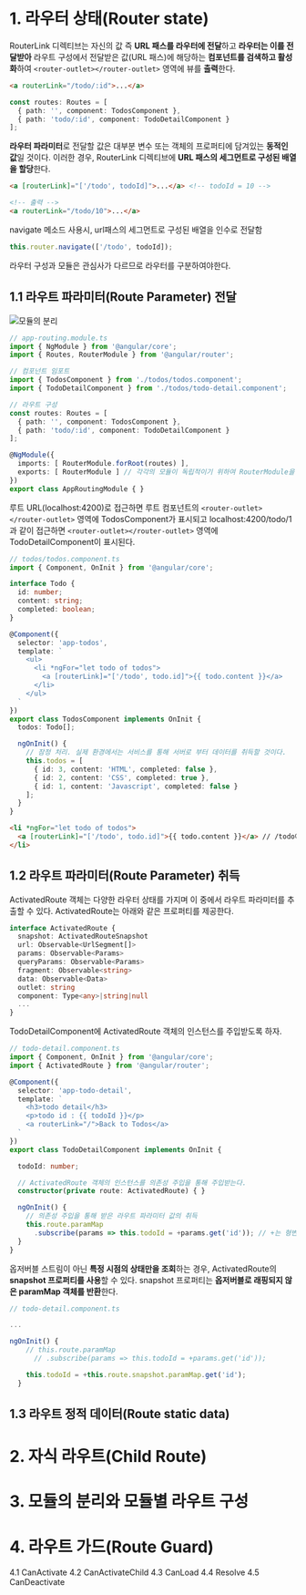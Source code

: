 # 1. 라우터 상태(Router state)

RouterLink 디렉티브는 자신의 값 즉 **URL 패스를 라우터에 전달**하고 **라우터는 이를 전달받아** 라우트 구성에서 전달받은 값(URL 패스)에 해당하는 **컴포넌트를 검색하고 활성화**하여 `<router-outlet></router-outlet>` 영역에 뷰를 **출력**한다.

```html
<a routerLink="/todo/:id">...</a>
```

```typescript
const routes: Routes = [
  { path: '', component: TodosComponent },
  { path: 'todo/:id', component: TodoDetailComponent }
];
```



**라우터 파라미터**로 전달할 값은 대부분 변수 또는 객체의 프로퍼티에 담겨있는 **동적인 값**일 것이다. 이러한 경우, RouterLink 디렉티브에 **URL 패스의 세그먼트로 구성된 배열을 할당**한다. 

```html
<a [routerLink]="['/todo', todoId]">...</a> <!-- todoId = 10 -->

<!-- 출력 --> 
<a routerLink="/todo/10">...</a>
```



navigate 메소드 사용시, url패스의 세그먼트로 구성된 배열을 인수로 전달함

```typescript
this.router.navigate(['/todo', todoId]);
```





라우터 구성과 모듈은 관심사가 다르므로 라우터를 구분하여야한다.



## 1.1 라우트 파라미터(Route Parameter) 전달

![모듈의 분리](http://poiemaweb.com/img/sep-module.png)

```typescript
// app-routing.module.ts
import { NgModule } from '@angular/core';
import { Routes, RouterModule } from '@angular/router';

// 컴포넌트 임포트
import { TodosComponent } from './todos/todos.component';
import { TodoDetailComponent } from './todos/todo-detail.component';

// 라우트 구성
const routes: Routes = [
  { path: '', component: TodosComponent },
  { path: 'todo/:id', component: TodoDetailComponent }
];

@NgModule({
  imports: [ RouterModule.forRoot(routes) ],
  exports: [ RouterModule ] // 각각의 모듈이 독립적이기 위하여 RouterModule을 export함 
})
export class AppRoutingModule { }
```

루트 URL(localhost:4200)로 접근하면 루트 컴포넌트의 `<router-outlet></router-outlet>` 영역에 TodosComponent가 표시되고 localhost:4200/todo/1과 같이 접근하면 `<router-outlet></router-outlet>` 영역에 TodoDetailComponent이 표시된다.

```typescript
// todos/todos.component.ts
import { Component, OnInit } from '@angular/core';

interface Todo {
  id: number;
  content: string;
  completed: boolean;
}

@Component({
  selector: 'app-todos',
  template: `
    <ul>
      <li *ngFor="let todo of todos">
        <a [routerLink]="['/todo', todo.id]">{{ todo.content }}</a>
      </li>
    </ul>
  `
})
export class TodosComponent implements OnInit {
  todos: Todo[];

  ngOnInit() {
    // 잠정 처리. 실제 환경에서는 서비스를 통해 서버로 부터 데이터를 취득할 것이다.
    this.todos = [
      { id: 3, content: 'HTML', completed: false },
      { id: 2, content: 'CSS', completed: true },
      { id: 1, content: 'Javascript', completed: false }
    ];
  }
}
```

```html
<li *ngFor="let todo of todos">
  <a [routerLink]="['/todo', todo.id]">{{ todo.content }}</a> // /todo에서 todo.id 를 검색
</li>
```



## 1.2 라우트 파라미터(Route Parameter) 취득

ActivatedRoute 객체는 다양한 라우터 상태를 가지며 이 중에서 라우트 파라미터를 추출할 수 있다. ActivatedRoute는 아래와 같은 프로퍼티를 제공한다.

```typescript
interface ActivatedRoute {
  snapshot: ActivatedRouteSnapshot
  url: Observable<UrlSegment[]>
  params: Observable<Params>
  queryParams: Observable<Params>
  fragment: Observable<string>
  data: Observable<Data>
  outlet: string
  component: Type<any>|string|null
  ...
}
```



TodoDetailComponent에 ActivatedRoute 객체의 인스턴스를 주입받도록 하자.

```typescript
// todo-detail.component.ts
import { Component, OnInit } from '@angular/core';
import { ActivatedRoute } from '@angular/router';

@Component({
  selector: 'app-todo-detail',
  template: `
    <h3>todo detail</h3>
    <p>todo id : {{ todoId }}</p>
    <a routerLink="/">Back to Todos</a>
  `
})
export class TodoDetailComponent implements OnInit {

  todoId: number;

  // ActivatedRoute 객체의 인스턴스를 의존성 주입을 통해 주입받는다.
  constructor(private route: ActivatedRoute) { }

  ngOnInit() {
    // 의존성 주입을 통해 받은 라우트 파라미터 값의 취득
    this.route.paramMap
      .subscribe(params => this.todoId = +params.get('id')); // +는 형변환때문
  }
}
```







옵저버블 스트림이 아닌 **특정 시점의 상태만을 조회**하는 경우, ActivatedRoute의 **snapshot 프로퍼티를 사용**할 수 있다. snapshot 프로퍼티는 **옵저버블로 래핑되지 않은 paramMap 객체를 반환**한다. 

```typescript
// todo-detail.component.ts

...

ngOnInit() {
    // this.route.paramMap
      // .subscribe(params => this.todoId = +params.get('id'));

    this.todoId = +this.route.snapshot.paramMap.get('id');
  }
```



## 1.3 라우트 정적 데이터(Route static data)
# 2. 자식 라우트(Child Route)
# 3. 모듈의 분리와 모듈별 라우트 구성
# 4. 라우트 가드(Route Guard)
 4.1 CanActivate
 4.2 CanActivateChild
 4.3 CanLoad
 4.4 Resolve
 4.5 CanDeactivate